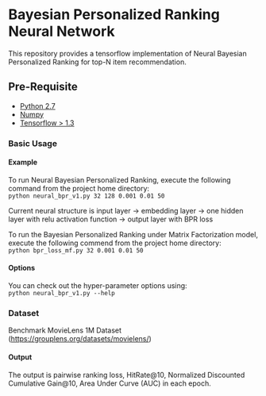 # Bayesian Personalized Ranking Neural Network
This repository provides a tensorflow implementation of Neural Bayesian Personalized Ranking for top-N item recommendation. 
## Pre-Requisite

* [Python 2.7](https://www.python.org/) 
* [Numpy](http://www.numpy.org/)
* [Tensorflow > 1.3](https://www.tensorflow.org/)

### Basic Usage

#### Example
To run Neural Bayesian Personalized Ranking, execute the following command from the project home directory:<br/>
	``python neural_bpr_v1.py 32 128 0.001 0.01 50``

Current neural structure is input layer -> embedding layer -> one hidden layer with relu activation function -> output layer with BPR loss

To run the Bayesian Personalized Ranking under Matrix Factorization model, execute the following commend from the project home directory: <br/>
	``python bpr_loss_mf.py 32 0.001 0.01 50``  

#### Options
You can check out the hyper-parameter options using:<br/>
	``python neural_bpr_v1.py --help``

### Dataset
Benchmark MovieLens 1M Dataset (https://grouplens.org/datasets/movielens/)

#### Output
The output is pairwise ranking loss, HitRate@10, Normalized Discounted Cumulative Gain@10, Area Under Curve (AUC) in each epoch.
